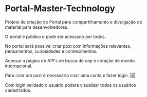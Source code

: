 # Portal-Master-Technology

Projeto de criação de Portal para compartilhamento e divulgação de material para desenvolvedores.

O portal é público e pode ser acessado por todos.

No portal será possivel criar post com informações relevantes, pensamentos, curiosidades e conhecimentos.

Acessar a página de API's de busca de cep e cotação de moeda internacional.

Para criar um post é necessário criar uma conta e fazer login. :id:

Com login validado o usuário poderá visualizar todos os usuários cadastrados.

